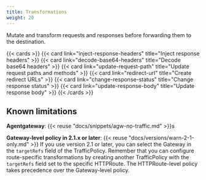 ```yaml
---
title: Transformations
weight: 20
---
```


Mutate and transform requests and responses before forwarding them to the destination.

{{< cards >}}
  {{< card link="inject-response-headers" title="Inject response headers" >}}
  {{< card link="decode-base64-headers" title="Decode base64 headers" >}}
  {{< card link="update-request-path" title="Update request paths and methods" >}}
  {{< card link="redirect-url" title="Create redirect URLs" >}}
  {{< card link="change-response-status" title="Change response status" >}}
  {{< card link="update-response-body" title="Update response body" >}}
{{< /cards >}}

## Known limitations

**Agentgateway**: {{< reuse "docs/snippets/agw-no-traffic.md" >}}s

**Gateway-level policy in 2.1.x or later**: {{< reuse "docs/versions/warn-2-1-only.md" >}} If you use version 2.1 or later, you can select the Gateway in the `targetRefs` field of the TrafficPolicy. Remember that you can configure route-specific transformations by creating another TrafficPolicy with the `targetRefs` field set to the specific HTTPRoute. The HTTPRoute-level policy takes precedence over the Gateway-level policy.
